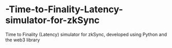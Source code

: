 # -Time-to-Finality-Latency-simulator-for-zkSync
Time to Finality (Latency) simulator for zkSync, developed using Python and the web3 library
